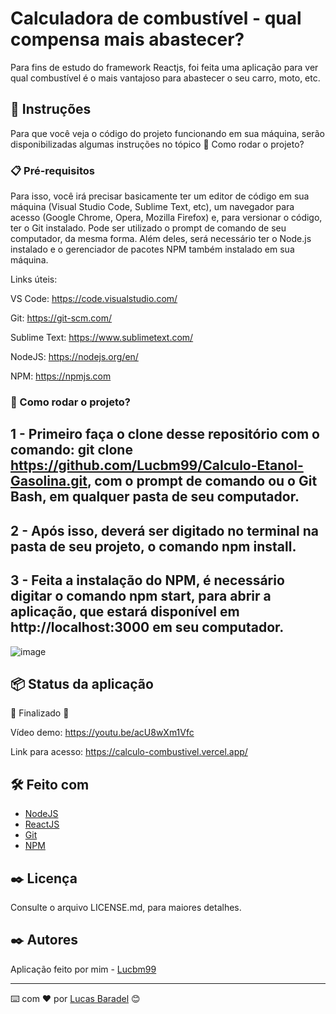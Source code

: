 # Calculadora de combustível - qual compensa mais abastecer?
Para fins de estudo do framework Reactjs, foi feita uma aplicação para ver qual combustível é o mais vantajoso para abastecer o seu carro, moto, etc.

## 🚀 Instruções 
Para que você veja o código do projeto funcionando em sua máquina, serão disponibilizadas algumas instruções no tópico 🔧 Como rodar o projeto? 

### 📋 Pré-requisitos
Para isso, você irá precisar basicamente ter um editor de código em sua máquina (Visual Studio Code, Sublime Text, etc), um navegador para acesso (Google Chrome, Opera, Mozilla Firefox) e, para versionar o código, ter o Git instalado. Pode ser utilizado o prompt de comando de seu computador, da mesma forma. Além deles, será necessário ter o Node.js instalado e o gerenciador de pacotes NPM também instalado em sua máquina.

Links úteis: 

VS Code: https://code.visualstudio.com/

Git: https://git-scm.com/

Sublime Text: https://www.sublimetext.com/

NodeJS: https://nodejs.org/en/

NPM: https://npmjs.com


### 🔧 Como rodar o projeto? 

## 1 - Primeiro faça o clone desse repositório com o comando: git clone https://github.com/Lucbm99/Calculo-Etanol-Gasolina.git, com o prompt de comando ou o Git Bash, em qualquer pasta de seu computador.

## 2 - Após isso, deverá ser digitado no terminal na pasta de seu projeto, o comando npm install.

## 3 - Feita a instalação do NPM, é necessário digitar o comando npm start, para abrir a aplicação, que estará disponível em http://localhost:3000 em seu computador. 

![image](https://user-images.githubusercontent.com/45500959/139927684-f1a5619d-6431-43ec-a69d-8100f939b1e2.png)


## 📦 Status da aplicação

🚧 Finalizado 🚧

Vídeo demo: https://youtu.be/acU8wXm1Vfc

Link para acesso: https://calculo-combustivel.vercel.app/


## 🛠️ Feito com
* [NodeJS](https://nodejs.org/en/)
* [ReactJS](https://reactjs.org/docs/getting-started.html)
* [Git](https://git-scm.com/downloads)
* [NPM](https://npmjs.com/)


## ✒️ Licença 
Consulte o arquivo LICENSE.md, para maiores detalhes.

## ✒️ Autores
Aplicação feito por mim - [Lucbm99](https://github.com/Lucbm99)



---
⌨️ com ❤️ por [Lucas Baradel](https://github.com/Lucbm99) 😊
